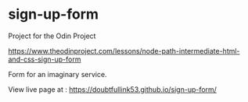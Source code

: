 # sign-up-form

Project for the Odin Project 

https://www.theodinproject.com/lessons/node-path-intermediate-html-and-css-sign-up-form


Form for an imaginary service.


View live page at : https://doubtfullink53.github.io/sign-up-form/